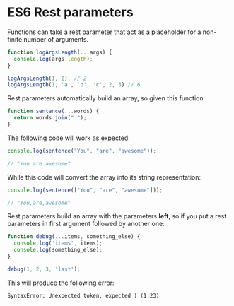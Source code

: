 # ES6 Rest parameters

Functions can take a rest parameter that act as a placeholder for a non-finite number of arguments.

```javascript
function logArgsLength(...args) {
  console.log(args.length);
}

logArgsLength(1, 2); // 2
logArgsLength(1, 'a', 'b', 'c', 2, 3) // 6
```

Rest parameters automatically build an array, so given this function:

```javascript
function sentence(...words) {
  return words.join(" ");
}
```

The following code will work as expected:

```javascript
console.log(sentence("You", "are", "awesome"));

// "You are awesome"
```

While this code will convert the array into its string representation:

```javascript
console.log(sentence(["You", "are", "awesome"]));

// "You,are,awesome"
```

Rest parameters build an array with the parameters **left**, so if you put a rest parameters in first argument followed by another one:

```javascript
function debug(...items, something_else) {
  console.log('items', items);
  console.log(something_else);
}

debug(1, 2, 3, 'last');
```

This will produce the following error:

```
SyntaxError: Unexpected token, expected ) (1:23)
```
